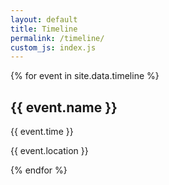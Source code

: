 ```yaml
---
layout: default
title: Timeline
permalink: /timeline/
custom_js: index.js
---
```


<div style="display: flex;">
  <div>
    <div id="slider"></div>
  </div>

  <div style="flex-grow: 1;">
    {% for event in site.data.timeline %}
      <div class="timeline-event" data-toggle="tooltip" title="{{ event.description }}">
        <h2>{{ event.name }}</h2>
        <p>{{ event.time }}</p>
        <p>{{ event.location }}</p>
      </div>
    {% endfor %}
  </div>
</div>